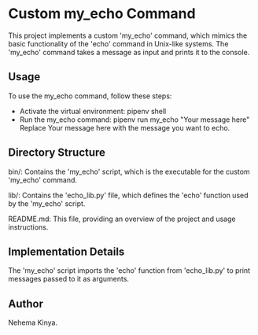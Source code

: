 # Custom my_echo Command

This project implements a custom 'my_echo' command, which mimics the basic functionality of the 'echo' command in Unix-like systems. The 'my_echo' command takes a message as input and prints it to the console.

## Usage
To use the my_echo command, follow these steps:

- Activate the virtual environment:
pipenv shell
- Run the my_echo command:
pipenv run my_echo "Your message here"
Replace Your message here with the message you want to echo.

## Directory Structure
bin/: Contains the 'my_echo' script, which is the executable for the custom 'my_echo' command.

lib/: Contains the 'echo_lib.py' file, which defines the 'echo' function used by the 'my_echo' script.

README.md: This file, providing an overview of the project and usage instructions.

## Implementation Details
The 'my_echo' script imports the 'echo' function from 'echo_lib.py' to print messages passed to it as arguments.

## Author

Nehema Kinya.



